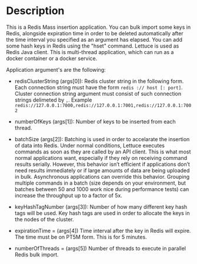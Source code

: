 # Description

This is a Redis Mass insertion application. You can bulk import some keys in Redis, alongside expiration time in order to be deleted automatically after the time interval you specified as an argument has elapsed. You can add some hash keys in Redis using the "hset" command. Lettuce is used as Redis Java client. This is multi-thread application, which can run as a docker container or a docker service.

Application argument's are the following:

* redisClusterString (args[0]): Redis cluster string in the following form. Each connection string must have the form `redis :// host [: port]`.
Cluster connection string argument must consist of such connection strings delimeted by `,`.
Example ` redis://127.0.0.1:7000,redis://127.0.0.1:7001,redis://127.0.0.1:7002 `
	
* numberOfKeys (args[1]): Number of keys to be inserted from each thread.

* batchSize (args[2]): Batching is used in order to accelarate the insertion of data into Redis. Under normal conditions, Lettuce executes commands as soon as they are called by an API client. This is what most normal applications want, especially if they rely on receiving command results serially.
However, this behavior isn’t efficient if applications don’t need results immediately or if large amounts of data are being uploaded in bulk. Asynchronous applications can override this behavior.
Grouping multiple commands in a batch (size depends on your environment, but batches between 50 and 1000 work nice during performance tests) can increase the throughput up to a factor of 5x.

* keyHashTagNumber (args[3]): Number of how many different key hash tags will be used.
Key hash tags are used in order to allocate the keys in the nodes of the cluster.

* expirationTime = (args[4]) Time interval after the key in Redis will expire. The time must be on PT5M form.
This is for 5 minutes.

* numberOfThreads = (args[5]) Number of threads to execute in parallel Redis bulk import.

